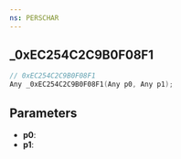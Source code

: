 ```yaml
---
ns: PERSCHAR
---
```

## _0xEC254C2C9B0F08F1

```c
// 0xEC254C2C9B0F08F1
Any _0xEC254C2C9B0F08F1(Any p0, Any p1);
```

## Parameters
* **p0**:
* **p1**:
